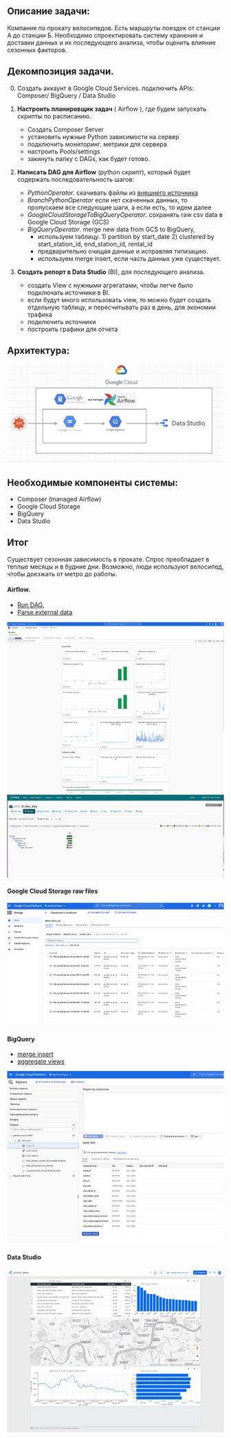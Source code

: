 ## Описание задачи: 

Компания по прокату велосипедов. Есть маршруты поездок от станции А до станции Б. 
Необходимо спроектировать систему хранения и доставки данных и их последующего анализа, 
чтобы оценить влияние сезонных факторов.

## Декомпозиция задачи.

0. Создать аккаунт в Google Cloud Services. подключить APIs: Composer/ BigQuery / Data Studio 
1. **Настроить планировщик задач** ( Airflow ), где будем запускать скрипты по расписанию.
    - Создать Composer Server
    - установить нужные Python зависимости на сервер 
    - подключить мониторинг. метрики для сервера
    - настроить Pools/settings
    - закинуть папку с DAGs, как будет готово.
    
2. **Написать DAG для Airflow** (python скрипт), который будет содержать последовательность шагов:
    - *PythonOperator*. скачивать файлы из [внешнего источника](https://cycling.data.tfl.gov.uk/) 
    - *BranchPythonOperator* если нет скаченных данных, то пропускаем все следующие шаги, а если есть, то идем далее
    - *GoogleCloudStorageToBigQueryOperator*. сохранять raw csv data в Google Cloud Storage (GCS)
    - *BigQueryOperator*. merge new data from GCS to BigQuery, 
        - используем таблицу. 1) partition by start_date 2) clustered by start_station_id, end_station_id, rental_id
        - предварительно очищая данные и исправляя типизацию.
        - используем merge insert, если часть данных уже существует.
    
3. **Создать репорт в Data Studio** (BI), для последующего анализа.
    - создать View с нужными агрегатами, чтобы легче было подключать источники в BI. 
    - если будут много использовать view, то можно будет  создать отдельную таблицу, и пересчитывать раз в день, для экономии трафика 
    - подключить источники
    - построить графики для отчета

## Архитектура:
![Архитектура](https://github.com/achicha/otus-de-2020-02/blob/master/final_project/screenshots/architecture.png)

## Необходимые компоненты системы:

- Composer (managed Airflow)
- Google Cloud Storage
- BigQuery 
- Data Studio

## Итог

Существует сезонная зависимость в прокате. Спрос преобладает в теплые месяцы и в будние дни.
Возможно, люди используют велосипед, чтобы доезжать от метро до работы. 

#### Airflow. 

- [Run DAG](https://github.com/achicha/otus-de-2020-02/blob/master/final_project/dags/run_dag.py), 
- [Parse external data](https://github.com/achicha/otus-de-2020-02/blob/master/final_project/dags/fetch_data.py)

![metrics ](https://github.com/achicha/otus-de-2020-02/blob/master/final_project/screenshots/composer_metrics.png)
![webUI](https://github.com/achicha/otus-de-2020-02/blob/master/final_project/screenshots/airflow_webui.png)

#### Google Cloud Storage raw files

![gcs raw files](https://github.com/achicha/otus-de-2020-02/blob/master/final_project/screenshots/gcs_raw_files.png)

#### BigQuery

- [merge insert](https://github.com/achicha/otus-de-2020-02/blob/master/final_project/dags/merge_tables_sql.py)
- [aggregate views](https://github.com/achicha/otus-de-2020-02/tree/master/final_project/sql)

![gcs raw files](https://github.com/achicha/otus-de-2020-02/blob/master/final_project/screenshots/bigquery_schema.png)

#### Data Studio
![gcs raw files](https://github.com/achicha/otus-de-2020-02/blob/master/final_project/screenshots/datastudio.png)